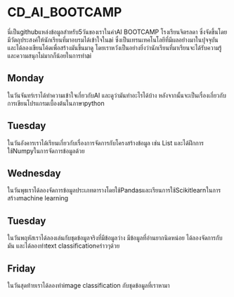# CD_AI_BOOTCAMP

นี่เป็นgithubแหล่งข้อมูลสำหรับ5วันของเราในค่าAI BOOTCAMP โรงเรียนจิตรลดา ซึ่งจัดขึ้นโดยมีวัตถุประสงค์ให้นักเรียนที่มาอบรมได้เข้าใจในai ซึ่งเป็นเทรนเทคโนโลยีที่มีผลอย่่างมาในปุจจุบัน และได้ลองเขียนโค้ดเพื่อสร้างมันขึ้นมาดู โดยเราหวังเป็นอย่างยิ่งว่านักเรียนที่มาเรียนจะได้รับความรู้และความสนุกไม่มากก็น้อยในการทำai

## Monday

ในวันจันทร์เราได้ทำความเข้าใจเกี่ยวกับAI และดูว่ามันทำอะไรได้บ้าง หลังจากนั้นจะเป็นเรื่องเกี่ยวกับการเขียนโปรแกรมเบื้องต้นในภาษาpython 

## Tuesday 

ในวันอังคารเราได้เรียนเกี่ยวกับเรื่องการจัดการกับโครงสร้างข้อมูล เช่น List และได้ฝึกการใช้Numpyในการจัดการข้อมูลด้วย

## Wednesday

ในวันพุธเราได้ลองจัดการข้อมูลประเภทตารางโดยใช้Pandasและเรียนการใช้Scikitlearnในการสร้างmachine learning

## Tuesday

ในวันพฤหัสเราได้ลองเล่นกับชุดข้อมูลจริงที่มีข้อมูลว่าง มีข้อมูลที่อ่านยากนิดหน่อย ได้ลองจัดการกับมัน และได้ลองทำtext classificationคร่าวๆด้วย 

## Friday 

ในวันสุดท้ายเราได้ลองทำimage classification กับชุดข้อมูลที่เราหามา 


